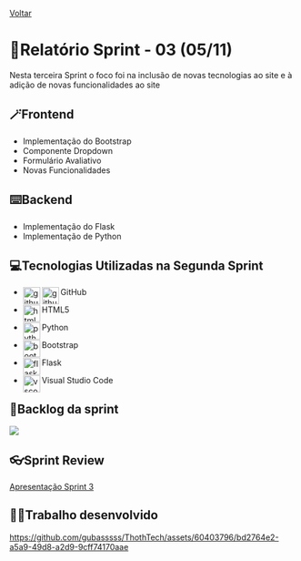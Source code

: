 <a href="../README.md">Voltar</a>

# 📄Relatório Sprint - 03 (05/11)

Nesta terceira Sprint o foco foi na inclusão de novas tecnologias ao site e à adição de novas funcionalidades ao site

## 🪄Frontend

<ul>
<li>Implementação do Bootstrap</li>
<li>Componente Dropdown</li>
<li>Formulário Avaliativo</li>
<li>Novas Funcionalidades</li>
</ul>

## ⌨️Backend

<ul>
<li>Implementação do Flask</li>
<li>Implementação de Python</li>
</ul>

<h2 aling="center"> 💻Tecnologias Utilizadas na Segunda Sprint </h2>
<span id="tecnologia">




 * <p>
      <img align="left" title="github-dark" height="30px" src="https://user-images.githubusercontent.com/76211125/227561942-1503fb74-eb8e-41d1-936e-bf22bc2d70eb.png#gh-dark-mode-only"/>
      <img align="left" title="github-light" height="30px" src="https://user-images.githubusercontent.com/76211125/227561896-a90cea71-7431-4908-ac8d-71fc02603eeb.png#gh-light-mode-only"/>
     GitHub 
 </p>

* <p>
      <img align="left" title="html5-logo" height="30px" src="https://user-images.githubusercontent.com/76211125/227503111-49bb0b02-2f06-4696-82e6-fbd8d0daed21.png"/>
     HTML5 
 </p>

* <p>
      <img align="left" title="python" height="30px" src="https://user-images.githubusercontent.com/76211125/227505058-d6d60925-3738-478f-8b23-3eb586431a1a.png"/>
   Python 
 </p>
 
 * <p>
   <img align="left" title="bootstrap" height="30px" src="https://user-images.githubusercontent.com/76211125/227509792-60a17912-2bf2-4700-a23c-886a32bd8811.png"/>
   Bootstrap 
 </p>

 * <p>
   <img align="left" title="flask" height="30px" src="https://user-images.githubusercontent.com/76211125/227565311-a366f66f-78db-44b0-8616-54146e9d7e28.png"/>
   Flask 
 </p>

 * <p>
   <img align="left" title="vscode" height="30px" src="https://user-images.githubusercontent.com/76211125/227505063-5839c5e0-9524-41ff-9d24-ce6cbaf217a6.png"/>
   Visual Studio Code 
 </p>


## 📃Backlog da sprint
<img align=center src="https://github.com/gubasssss/ThothTech/assets/143751785/1bf6edb5-2a56-4fed-8446-98cfdc4b3536"/>



## 👓Sprint Review
[Apresentação Sprint 3](https://github.com/gubasssss/ThothTech/files/13289653/Apresentacao.Sprint.3.pptx)



## 👨‍💻Trabalho desenvolvido
https://github.com/gubasssss/ThothTech/assets/60403796/bd2764e2-a5a9-49d8-a2d9-9cff74170aae


